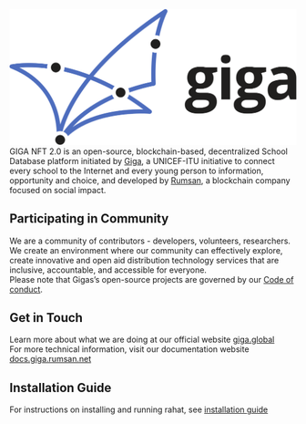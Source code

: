 ![GIGA Logo Photo](/public/GIGA_horizontal_allcolour_RGB.svg)<br>
GIGA NFT 2.0  is an open-source, blockchain-based, decentralized School Database platform initiated by [Giga](https://giga.global/), a UNICEF-ITU initiative to connect every school to the Internet and every young person to information, opportunity and choice, and developed by [Rumsan](https://rumsan.com/), a blockchain company focused on social impact.
## Participating in Community 
We are a community of contributors - developers, volunteers, researchers. We create an environment where our community can effectively explore, create innovative and open aid distribution technology services that are inclusive, accountable, and accessible for everyone. 
<br>Please note that Gigas’s open-source projects are governed by our [Code of conduct](https://docs.giga.rumsan.net/docs/code-of-conduct). 
## Get in Touch 
Learn more about what we are doing at our official website [giga.global](https://giga.global/) <br>For more technical information, visit our documentation website [docs.giga.rumsan.net](https://docs.giga.rumsan.net/)

## Installation Guide
For instructions on installing and running rahat, see [installation guide](https://docs.giga.rumsan.net/docs/getting-started-developer)

